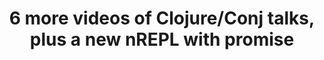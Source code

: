 ---
layout: post
title: 6 more videos of Clojure/Conj talks, plus a new nREPL with promise
intertweets:
-
 tweet: >
  6 more talks up! featuring @neal4d @swannodette @cgrand @cemerick
  @mmcgrana @deepbluelambda
 url:
  http://clojure.com/blog/2012/02/14/six-more-conj-2011-videos-available.html
 author: clojure_conj
 comment: You know you could just now go and
   [register](http://www.regonline.com/clojurewest2012) for
   [Clojure/West](http://clojurewest.org) and you wouldn't have to cry
   over not having seen spectacular talks live, right? 
-
 tweet: >
  nREPL 0.2.0-beta1 released, now w/ Ring-style middleware, handlers,
  etc; everything you need to pimp your Clojure REPL. 
 url:
  http://groups.google.com/group/clojure/browse_frm/thread/ea311d958497ff38 
 author: cemerick
 comment: >
  nREPL is an initiative to provide an universal method to
  hook into Clojure's repl. This is looks promising: "My plans for the
  near future ... release an HTTP transport: a Ring handler that
  exposes nREPL as an HTTP API." A Clojure-in-the-Cloud? &rarr; __Cloudjure__,
  you heard it first here, in disclojure.
---  